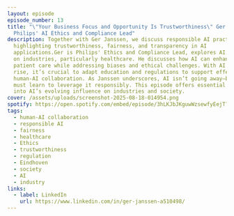```yaml
---
layout: episode
episode_number: 13
title: "\"Your Business Focus and Opportunity Is Trustworthiness\" Ger Janssen,
  Philips' AI Ethics and Compliance Lead"
description: Together with Ger Janssen, we discuss responsible AI practices,
  highlighting trustworthiness, fairness, and transparency in AI
  applications.Ger is Philips' Ethics and Compliance Lead, explores AI’s impact
  on industries, particularly healthcare. He discusses how AI can enhance
  patient care while addressing biases and ethical challenges. With AI's rapid
  rise, it’s crucial to adapt education and regulations to support effective
  human-AI collaboration. As Janssen underscores, AI isn’t going away—businesses
  must learn to leverage it responsibly. This episode offers essential insights
  into AI’s evolving influence on industries and society.
cover: /assets/uploads/screenshot-2025-08-18-014954.png
spotify: https://open.spotify.com/embed/episode/3hLKJbJKguwWzsewfyEejT?utm_source=generator
tags:
  - human-AI collaboration
  - responsible AI
  - fairness
  - healthcare
  - Ethics
  - trustworthiness
  - regulation
  - Eindhoven
  - society
  - AI
  - industry
links:
  - label: LinkedIn
    url: https://www.linkedin.com/in/ger-janssen-a510498/
---
```

